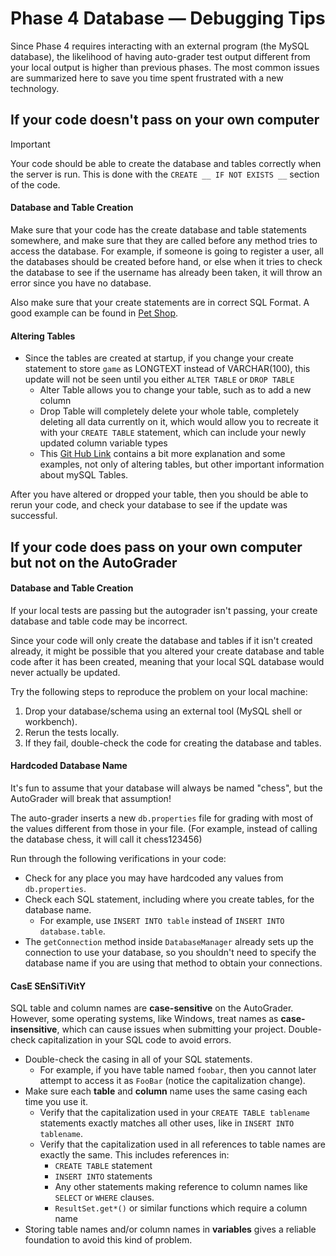 # Phase 4 Database — Debugging Tips

Since Phase 4 requires interacting with an external program (the MySQL database), the likelihood of having auto-grader test output different from your local output is higher than previous phases. The most common issues are summarized here to save you time spent frustrated with a new technology.


## If your code doesn't pass on your own computer

> [!IMPORTANT]
> Your code should be able to create the database and tables correctly when the server is run. This is done with the `CREATE __ IF NOT EXISTS __` section of the code.

#### Database and Table Creation

Make sure that your code has the create database and table statements somewhere, and make sure that they are called before any method tries to access the database. For example, if someone is going to register a user, all the databases should be created before hand, or else when it tries to check the database to see if the username has already been taken, it will throw an error since you have no database.

Also make sure that your create statements are in correct SQL Format. A good example can be found in [Pet Shop](https://github.com/softwareconstruction240/softwareconstruction/blob/main/petshop/server/src/main/dataaccess/MySqlDataAccess.java).

#### Altering Tables

- Since the tables are created at startup, if you change your create statement to store `game` as LONGTEXT instead of VARCHAR(100), this update will not be seen until you either `ALTER TABLE` or `DROP TABLE`
  - Alter Table allows you to change your table, such as to add a new column
  - Drop Table will completely delete your whole table, completely deleting all data currently on it, which would allow you to recreate it with your `CREATE TABLE` statement, which can include your newly updated column variable types
  - This [Git Hub Link](https://github.com/softwareconstruction240/softwareconstruction/blob/main/instruction/db-sql/db-sql.md#altering-tables) contains a bit more explanation and some examples, not only of altering tables, but other important information about mySQL Tables.

After you have altered or dropped your table, then you should be able to rerun your code, and check your database to see if the update was successful.


## If your code does pass on your own computer but not on the AutoGrader

#### Database and Table Creation

If your local tests are passing but the autograder isn't passing, your create database and table code may be incorrect.

Since your code will only create the database and tables if it isn't created already, it might be possible that you altered your create database and table code after it has been created, meaning that your local SQL database would never actually be updated.

Try the following steps to reproduce the problem on your local machine:
1. Drop your database/schema using an external tool (MySQL shell or workbench).
2. Rerun the tests locally.
3. If they fail, double-check the code for creating the database and tables.


#### Hardcoded Database Name

It's fun to assume that your database will always be named "chess", but the AutoGrader will break that assumption!

The auto-grader inserts a new `db.properties` file for grading with most of the values different from those in your file. (For example, instead of calling the database chess, it will call it chess123456)

Run through the following verifications in your code:
- Check for any place you may have hardcoded any values from `db.properties`.
- Check each SQL statement, including where you create tables, for the database name.
  - For example, use `INSERT INTO table` instead of `INSERT INTO database.table`.
- The `getConnection` method inside `DatabaseManager` already sets up the connection to use your database,
  so you shouldn't need to specify the database name if you are using that method to obtain your connections.

#### CasE SEnSiTiVitY

SQL table and column names are **case-sensitive** on the AutoGrader. However, some operating systems, like Windows, treat names as **case-insensitive**, which can cause issues when submitting your project. Double-check capitalization in your SQL code to avoid errors.

- Double-check the casing in all of your SQL statements.
  - For example, if you have table named `foobar`, then you cannot later attempt to access it as `FooBar` (notice the capitalization change).
- Make sure each **table** and **column** name uses the same casing each time you use it.
  - Verify that the capitalization used in your `CREATE TABLE tablename` statements exactly matches all other uses, like in `INSERT INTO tablename`.
  - Verify that the capitalization used in all references to table names are exactly the same. This includes references in:
    - `CREATE TABLE` statement
    - `INSERT INTO` statements
    - Any other statements making reference to column names like `SELECT` or `WHERE` clauses.
    - `ResultSet.get*()` or similar functions which require a column name
- Storing table names and/or column names in **variables** gives a reliable foundation to avoid this kind of problem.


